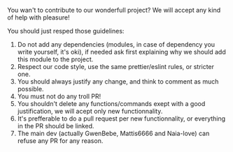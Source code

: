   You wan't to contribute to our wonderfull project?
  We will accept any kind of help with pleasure!
  
  You should just resped those guidelines:
  1. Do not add any dependencies (modules, in case of dependency you write yourself, it's oki), if needed ask first explaining why we should add this module to the project.
  2. Respect our code style, use the same prettier/eslint rules, or stricter one.
  3. You should always justify any change, and think to comment as much possible.
  4. You must not do any troll PR!
  5. You shouldn't delete any functions/commands exept with a good justification, we will acept only new functionnality.
  6. It's prefferable to do a pull request per new functionnality, or everything in the PR should be linked.
  7. The main dev (actually GwenBebe, Mattis6666 and Naia-love) can refuse any PR for any reason.
